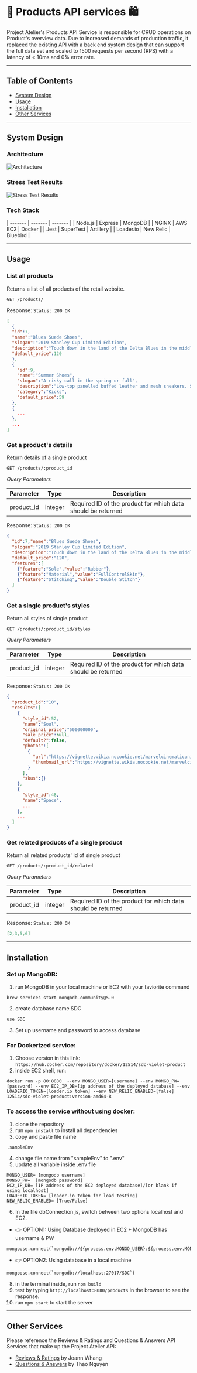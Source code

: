 # :shopping_cart: Products API services :shopping:
Project Atelier's Products API Service is responsible for CRUD operations on Product's overview data. Due to increased demands of production traffic, it replaced the existing API with a back end system design that can support the full data set and scaled to 1500 requests per second (RPS) with a latency of < 10ms and 0% error rate.

---
## Table of Contents
  - <a href='#system-design'>System Design</a>
  - <a href='#usage'>Usage</a>
  - <a href='#installation'>Installation</a>
  - <a href='#other-services'>Other Services</a>

---
## System Design
  ### Architecture
  ![Architecture](https://github.com/rpp33-sdc-violet/Products/blob/main/readmePhoto/backend%20architecture.png)
  ### Stress Test Results
  ![Stress Test Results](https://github.com/rpp33-sdc-violet/Products/blob/main/readmePhoto/1800rps.png)

  ### Tech Stack
  | ------- | ------- | ------- |
  | Node.js | Express | MongoDB |
  | NGINX   | AWS EC2 | Docker  |
  | Jest    | SuperTest | Artillery |
  | Loader.io | New Relic | Bluebird |

---
## Usage
  ### List all products
  Returns a list of all products of the retail website.

  `GET /products/`

  Response: `Status: 200 OK`
  ```json
  [
    {
    "id":7,
    "name":"Blues Suede Shoes",
    "slogan":"2019 Stanley Cup Limited Edition",
    "description":"Touch down in the land of the Delta Blues in the middle of the pouring rain","category":"Dress Shoes",
    "default_price":120
    },
    {
      "id":9,
      "name":"Summer Shoes",
      "slogan":"A risky call in the spring or fall",
      "description":"Low-top panelled buffed leather and mesh sneakers. Sizing embroidered in black at round toe. Tonal lace-up closure. Pull-loop and rubberized style name at padded tongue. Padded collar. Pull-loop at heel collar. Logo embroidered in black at outer side. Tonal treaded rubber sole. Tonal stitching.",
      "category":"Kicks",
      "default_price":59
    },
    {
      ...
    },
    ...
  ]
  ```
  ### Get a product's details
  Return details of a single product

  `GET /products/:product_id`

  *Query Parameters*

  | Parameter	 | Type      | Description                                               |
  | ---------- | :-------: | --------------------------------------------------------- |
  | product_id |  integer  | Required ID of the product for which data should be returned |

  Response: `Status: 200 OK`
  ```json
  {
    "id":7,"name":"Blues Suede Shoes",
    "slogan":"2019 Stanley Cup Limited Edition",
    "description":"Touch down in the land of the Delta Blues in the middle of the pouring rain","category":"Dress Shoes",
    "default_price":"120",
    "features":[
      {"feature":"Sole","value":"Rubber"},
      {"feature":"Material","value":"FullControlSkin"},
      {"feature":"Stitching","value":"Double Stitch"}
    ]
  }
  ```
  ### Get a single product's styles
  Return all styles of single product

  `GET /products/:product_id/styles`

  *Query Parameters*

  | Parameter	 | Type      | Description                                               |
  | ---------- | :-------: | --------------------------------------------------------- |
  | product_id |  integer  | Required ID of the product for which data should be returned |

  Response: `Status: 200 OK`
  ```json
  {
    "product_id":"10",
    "results":[
      {
        "style_id":52,
        "name":"Soul",
        "original_price":"500000000",
        "sale_price":null,
        "default?":false,
        "photos":[
          {
            "url":"https://vignette.wikia.nocookie.net/marvelcinematicuniverse/images/0/0a/Space_Stone_VFX.png/revision/latest?cb=20190427012702",
            "thumbnail_url":"https://vignette.wikia.nocookie.net/marvelcinematicuniverse/images/0/0a/Space_Stone_VFX.png/revision/latest?cb=20190427012702"
          }
        ],
        "skus":{}
      },
      {
        "style_id":48,
        "name":"Space",
        ...
      },
      ...
    ]
  }
  ```

  ### Get related products of a single product
  Return all related products' id of single product

  `GET /products/:product_id/related`

  *Query Parameters*

  | Parameter	 | Type      | Description                                               |
  | ---------- | :-------: | --------------------------------------------------------- |
  | product_id |  integer  | Required ID of the product for which data should be returned |

  Response: `Status: 200 OK`
  ```json
  [2,3,5,6]
  ```

---
## Installation
  ### Set up MongoDB:
  1. run MongoDB in your local machine or EC2 with your faviorite command
  ```
  brew services start mongodb-community@5.0
  ```
  2. create database name SDC
  ```
  use SDC
  ```
  3. Set up username and password to access database

  ### For Dockerized service:
  1. Choose version in this link: `https://hub.docker.com/repository/docker/12514/sdc-violet-product`
  2. inside EC2 shell, run:
  ```
  docker run -p 80:8080  --env MONGO_USER=[username] --env MONGO_PW=[password] --env EC2_IP_DB=[ip address of the deployed database] --env LOADERIO_TOKEN=[loader.io token] --env NEW_RELIC_ENABLED=[false] 12514/sdc-violet-product:version-amd64-8
  ```

  ### To access the service without using docker:
  1. clone the repository
  2. run `npm install` to install all dependencies
  3. copy and paste file name
  ```
  .sampleEnv
  ```
  4. change file name from "sampleEnv" to ".env"
  5. update all variable inside .env file
  ```
  MONGO_USER= [mongodb username]
  MONGO_PW=  [mongodb password]
  EC2_IP_DB= [IP address of the EC2 deployed database]/[or blank if using localhost]
  LOADERIO_TOKEN= [loader.io token for load testing]
  NEW_RELIC_ENABLED= [True/False]
  ```

  6. In the file dbConnection.js, switch between two options localhost and EC2.

  - :point_right: OPTION1: Using Database deployed in EC2 + MongoDB has username & PW
  ```
  mongoose.connect(`mongodb://${process.env.MONGO_USER}:${process.env.MONGO_PW}@${process.env.EC2_IP_DB}:27017/SDC`)
  ```

  - :point_right: OPTION2: Using database in a local machine
  ```
  mongoose.connect(`mongodb://localhost:27017/SDC`)
  ```

  8. in the terminal inside, run `npm build`
  9. test by typing `http://localhost:8080/products` in the browser to see the response.
  10. run `npm start` to start the server

---
## Other Services
Please reference the Reviews & Ratings and Questions & Answers API Services that make up the Project Atelier API:
  - <a href='https://github.com/rpp33-sdc-violet/reviews-service'>Reviews & Ratings</a> by Joann Whang
  - <a href='https://github.com/rpp33-sdc-violet/questions-answers'>Questions & Answers</a> by Thao Nguyen